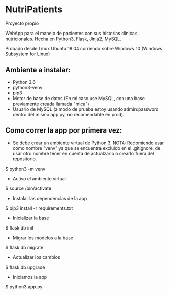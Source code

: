 # NutriPatients
Proyecto propio

WebApp para el manejo de pacientes con sus historias clinicas nutricionales. Hecha en Python3, Flask, Jinja2, MySQL.

Probado desde Linux Ubuntu 18.04 corriendo sobre Windows 10 (Windows Subsystem for Linux)

## Ambiente a instalar:
-   Python 3.6
-   python3-venv
-   pip3
-   Motor de base de datos (En mi caso use MySQL, con una base previamente creada llamada "mica")
-   Usuario de MySQL (a modo de prueba estoy usando admin:password dentro del mismo app.py, no recomendable en prod).

## Como correr la app por primera vez:
-   Se debe crear un ambiente virtual de Python 3. NOTA: Recomiendo usar como nombre "venv" ya que se encuentra excluido en el .gitignore, de usar otro nombre tener en cuenta de actualzarlo o crearlo fuera del repositorio.

$ python3 -m venv <nombre-del-venv>

-   Activo el ambiente virtual

$ source <nombre-del-venv>/bin/activate

-   Instalar las dependencias de la app

$ pip3 install -r requirements.txt

-   Inicializar la base

$ flask db init

-   Migrar los modelos a la base

$ flask db migrate

- Actualizar los cambios

$ flask db upgrade

- Iniciamos la app

$ python3 app.py
